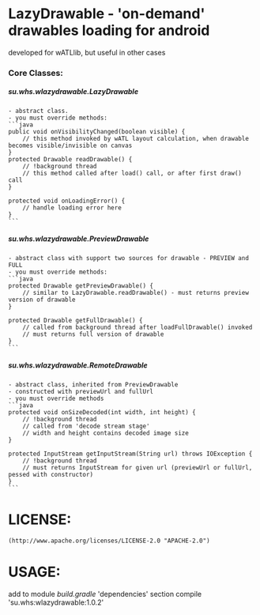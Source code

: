 # LazyDrawable - 'on-demand' drawables loading for android

developed for wATLlib, but useful in other cases

### Core Classes:
##### su.whs.wlazydrawable.LazyDrawable
    - abstract class. 
    - you must override methods:
    ```java
    public void onVisibilityChanged(boolean visible) {
        // this method invoked by wATL layout calculation, when drawable becomes visible/invisible on canvas
    }
    protected Drawable readDrawable() {
        // !background thread
        // this method called after load() call, or after first draw() call
    }
    
    protected void onLoadingError() {
        // handle loading error here
    }
    ```
    
##### su.whs.wlazydrawable.PreviewDrawable
    - abstract class with support two sources for drawable - PREVIEW and FULL
    - you must override methods:
    ```java
    protected Drawable getPreviewDrawable() {
        // similar to LazyDrawable.readDrawable() - must returns preview version of drawable
    }
    
    protected Drawable getFullDrawable() {
        // called from background thread after loadFullDrawable() invoked
        // must returns full version of drawable
    }
    ```
    
##### su.whs.wlazydrawable.RemoteDrawable
    - abstract class, inherited from PreviewDrawable
    - constructed with previewUrl and fullUrl
    - you must override methods
    ```java
    protected void onSizeDecoded(int width, int height) {
        // !background thread
        // called from 'decode stream stage'
        // width and height contains decoded image size
    }
    
    protected InputStream getInputStream(String url) throws IOException {
        // !background thread
        // must returns InputStream for given url (previewUrl or fullUrl, pessed with constructor)
    }
    ```


# LICENSE: 
    (http://www.apache.org/licenses/LICENSE-2.0 "APACHE-2.0")
    
# USAGE:

add to module _build.gradle_ 'dependencies' section
    compile 'su.whs:wlazydrawable:1.0.2' 

